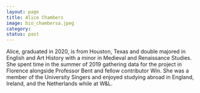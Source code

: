 ```yaml
---
layout: page
title: Alice Chambers
image: bio_chambersa.jpeg
category:
status: past
---
```

Alice, graduated in 2020, is from Houston, Texas and double majored in English and Art History with a minor in Medieval and Renaissance Studies. She spent time in the summer of 2019 gathering data for the project in Florence alongside Professor Bent and fellow contributor Win. She was a member of the University Singers and enjoyed studying abroad in England, Ireland, and the Netherlands while at W&L.
